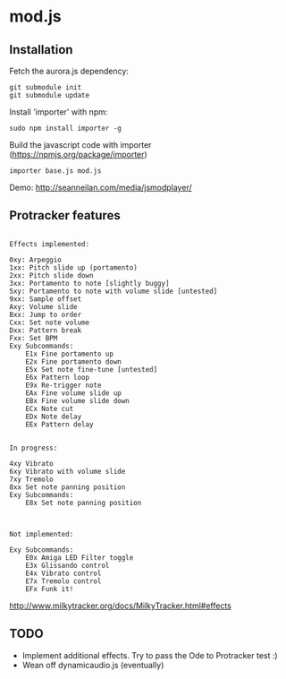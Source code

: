 mod.js
======


Installation
------------

Fetch the aurora.js dependency:

    git submodule init
    git submodule update

Install 'importer' with npm:

    sudo npm install importer -g

Build the javascript code with importer (https://npmjs.org/package/importer)

    importer base.js mod.js


Demo: http://seanneilan.com/media/jsmodplayer/

Protracker features
-------------------

```

Effects implemented:

0xy: Arpeggio
1xx: Pitch slide up (portamento)
2xx: Pitch slide down
3xx: Portamento to note [slightly buggy]
5xy: Portamento to note with volume slide [untested]
9xx: Sample offset
Axy: Volume slide
Bxx: Jump to order
Cxx: Set note volume
Dxx: Pattern break
Fxx: Set BPM
Exy Subcommands:
	E1x Fine portamento up
	E2x Fine portamento down
	E5x Set note fine-tune [untested]
	E6x Pattern loop
	E9x Re-trigger note
	EAx Fine volume slide up
	EBx Fine volume slide down
	ECx Note cut
	EDx Note delay
	EEx Pattern delay


In progress:

4xy Vibrato
6xy Vibrato with volume slide
7xy Tremolo
8xx Set note panning position
Exy Subcommands:
	E8x Set note panning position



Not implemented:

Exy Subcommands:
	E0x Amiga LED Filter toggle
	E3x Glissando control
	E4x Vibrato control
	E7x Tremolo control
	EFx Funk it!

```

http://www.milkytracker.org/docs/MilkyTracker.html#effects

TODO
----

* Implement additional effects. Try to pass the Ode to Protracker test :)
* Wean off dynamicaudio.js (eventually)

